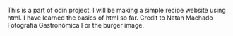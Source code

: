 This is a part of odin project. I will be making a simple recipe website using html. I have learned the basics of html so far.
Credit to Natan Machado Fotografia Gastronômica For the burger image.